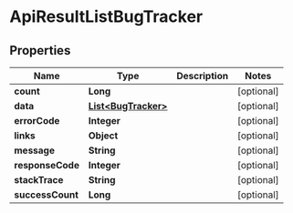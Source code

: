 
# ApiResultListBugTracker

## Properties
Name | Type | Description | Notes
------------ | ------------- | ------------- | -------------
**count** | **Long** |  |  [optional]
**data** | [**List&lt;BugTracker&gt;**](BugTracker.md) |  |  [optional]
**errorCode** | **Integer** |  |  [optional]
**links** | **Object** |  |  [optional]
**message** | **String** |  |  [optional]
**responseCode** | **Integer** |  |  [optional]
**stackTrace** | **String** |  |  [optional]
**successCount** | **Long** |  |  [optional]



